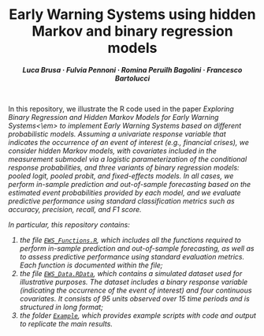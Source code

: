 <h1 align="center">Early Warning Systems using hidden Markov and binary regression models</h1>
<p align="center"> <span style="font-size: 14px;"><em><strong>Luca Brusa &middot; Fulvia Pennoni &middot; Romina Peruilh Bagolini &middot; Francesco Bartolucci</strong></em></span> </p>
<br>


In this repository, we illustrate the R code used in the paper <em>Exploring Binary Regression and Hidden Markov Models for Early Warning Systems<\em> to implement Early Warning Systems based on different probabilistic models.
Assuming a univariate response variable that indicates the occurrence of an event of interest (e.g., financial crises), we consider hidden Markov models, with covariates included in the measurement submodel via a logistic parameterization of the conditional response probabilities, and three variants of binary regression models: pooled logit, pooled probit, and fixed-effects models.
In all cases, we perform in-sample prediction and out-of-sample forecasting based on the estimated event probabilities provided by each model, and we evaluate predictive performance using standard classification metrics such as accuracy, precision, recall, and F1 score.



In particular, this repository contains: 
1. the file [`EWS_Functions.R`](EWS_Functions.R), which includes all the functions required to perform in-sample prediction and out-of-sample forecasting, as well as to assess predictive performance using standard evaluation metrics. Each function is documented within the file;
2. the file [`EWS_Data.RData`](EWS_Data.RData), which contains a simulated dataset used for illustrative purposes. The dataset includes a binary response variable (indicating the occurrence of the event of interest) and four continuous covariates. It consists of 95 units observed over 15 time periods and is structured in long format;
3. the folder [`Example`](Example), which provides example scripts with code and output to replicate the main results.



